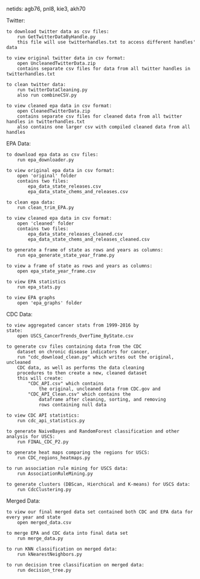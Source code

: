 netids: agb76, pnl8, kie3, akh70

Twitter:

    to download twitter data as csv files:
        run GetTwitterDataByHandle.py
        this file will use twitterhandles.txt to access different handles' data

    to view original twitter data in csv format:
        open UncleanedTwitterData.zip
        contains separate csv files for data from all twitter handles in twitterhandles.txt

    to clean twitter data:
        run twitterDataCleaning.py
        also run combineCSV.py

    to view cleaned epa data in csv format:
        open CleanedTwitterData.zip
        contains separate csv files for cleaned data from all twitter handles in twitterhandles.txt
        also contains one larger csv with compiled cleaned data from all handles

EPA Data:
    
    to download epa data as csv files:
        run epa_downloader.py

    to view original epa data in csv format:
        open 'original' folder
        contains two files:
            epa_data_state_releases.csv
            epa_data_state_chems_and_releases.csv

    to clean epa data:
        run clean_trim_EPA.py

    to view cleaned epa data in csv format:
        open 'cleaned' folder
        contains two files:
            epa_data_state_releases_cleaned.csv
            epa_data_state_chems_and_releases_cleaned.csv

    to generate a frame of state as rows and years as columns:
        run epa_generate_state_year_frame.py

    to view a frame of state as rows and years as columns:
        open epa_state_year_frame.csv

    to view EPA statistics
        run epa_stats.py

    to view EPA graphs
        open 'epa_graphs' folder

CDC Data:

    to view aggregated cancer stats from 1999-2016 by
    state:
        open USCS_CancerTrends_OverTime_ByState.csv

    to generate csv files containing data from the CDC
        dataset on chronic disease indicators for cancer, 
        run "cdc_download_clean.py" which writes out the original, uncleaned 
        CDC data, as well as performs the data cleaning 
        procedures to then create a new, cleaned dataset
        this will create: 
            "CDC_API.csv" which contains
                the original, uncleaned data from CDC.gov and 
            "CDC_API_Clean.csv" which contains the
                dataframe after cleaning, sorting, and removing
                rows containing null data

    to view CDC API statistics:
        run cdc_api_statistics.py

    to generate NaiveBayes and RandomForest classification and other analysis for USCS:
        run FINAL_CDC_P2.py

    to generate heat maps comparing the regions for USCS:
        run CDC_regions_heatmaps.py

    to run association rule mining for USCS data:
        run AssociationRuleMining.py

    to generate clusters (DBScan, Hierchical and K-means) for USCS data:
        run CdcClustering.py

Merged Data:

    to view our final merged data set contained both CDC and EPA data for every year and state 
        open merged_data.csv
    
    to merge EPA and CDC data into final data set
        run merge_data.py

    to run KNN classification on merged data:
        run kNearestNeighbors.py

    to run decision tree classification on merged data:
        run decision_tree.py
